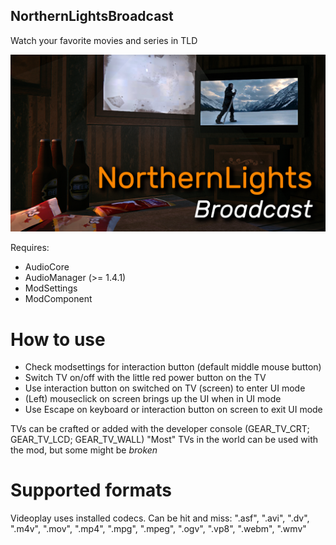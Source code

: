 ## NorthernLightsBroadcast
Watch your favorite movies and series in TLD

![Screenshot](https://github.com/DigitalzombieTLD/ModListJson/blob/73f1325b58b284dfb0cc511e97189380be8ad3e6/list_icon_northernlightsbroadcast.png)

Requires:
- AudioCore
- AudioManager (>= 1.4.1)
- ModSettings
- ModComponent

# How to use
- Check modsettings for interaction button (default middle mouse button)
- Switch TV on/off with the little red power button on the TV
- Use interaction button on switched on TV (screen) to enter UI mode
- (Left) mouseclick on screen brings up the UI when in UI mode
- Use Escape on keyboard or interaction button on screen to exit UI mode

TVs can be crafted or added with the developer console (GEAR_TV_CRT; GEAR_TV_LCD; GEAR_TV_WALL)
"Most" TVs in the world can be used with the mod, but some might be *broken*

# Supported formats
Videoplay uses installed codecs. Can be hit and miss:
".asf", ".avi", ".dv", ".m4v", ".mov", ".mp4", ".mpg", ".mpeg", ".ogv", ".vp8", ".webm", ".wmv"